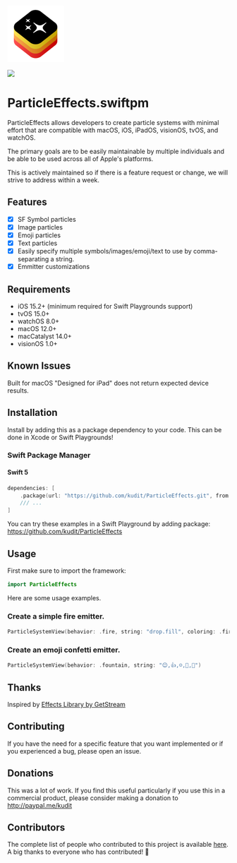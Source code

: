 <img src="/Development/Resources/Assets.xcassets/AppIcon.appiconset/Icon.png" height="128">

[![](https://img.shields.io/endpoint?url=https%3A%2F%2Fswiftpackageindex.com%2Fapi%2Fpackages%2Fkudit%2FParticleEffects%2Fbadge%3Ftype%3Dplatforms)](https://swiftpackageindex.com/kudit/ParticleEffects)

# ParticleEffects.swiftpm
ParticleEffects allows developers to create particle systems with minimal effort that are compatible with macOS, iOS, iPadOS, visionOS, tvOS, and watchOS.

The primary goals are to be easily maintainable by multiple individuals and be able to be used across all of Apple's platforms.

This is actively maintained so if there is a feature request or change, we will strive to address within a week.

## Features

- [x] SF Symbol particles
- [x] Image particles
- [x] Emoji particles
- [x] Text particles
- [x] Easily specify multiple symbols/images/emoji/text to use by comma-separating a string.
- [x] Emmitter customizations

## Requirements

- iOS 15.2+ (minimum required for Swift Playgrounds support)
- tvOS 15.0+
- watchOS 8.0+
- macOS 12.0+
- macCatalyst 14.0+
- visionOS 1.0+

## Known Issues
Built for macOS "Designed for iPad" does not return expected device results.

## Installation
Install by adding this as a package dependency to your code.  This can be done in Xcode or Swift Playgrounds!

### Swift Package Manager

#### Swift 5
```swift
dependencies: [
    .package(url: "https://github.com/kudit/ParticleEffects.git", from: "1.0.0"),
    /// ...
]
```

You can try these examples in a Swift Playground by adding package: https://github.com/kudit/ParticleEffects

## Usage
First make sure to import the framework:
```swift
import ParticleEffects
```

Here are some usage examples.

### Create a simple fire emitter.
```swift
ParticleSystemView(behavior: .fire, string: "drop.fill", coloring: .fire)
```

### Create an emoji confetti emitter.
```swift
ParticleSystemView(behavior: .fountain, string: "😊,👍,☺️,👏,🙌")
```

## Thanks
Inspired by [Effects Library by GetStream](https://github.com/GetStream/effects-library)

## Contributing
If you have the need for a specific feature that you want implemented or if you experienced a bug, please open an issue.

## Donations
This was a lot of work.  If you find this useful particularly if you use this in a commercial product, please consider making a donation to http://paypal.me/kudit

## Contributors
The complete list of people who contributed to this project is available [here](https://github.com/kudit/ParticleEffects/graphs/contributors).
A big thanks to everyone who has contributed! 🙏
